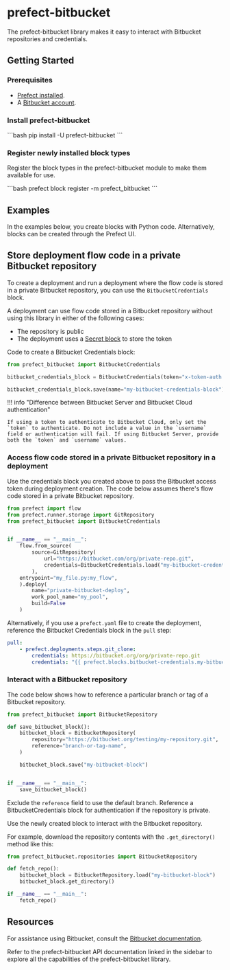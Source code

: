 # prefect-bitbucket

The prefect-bitbucket library makes it easy to interact with Bitbucket repositories and credentials.

## Getting Started

### Prerequisites

- [Prefect installed](/getting-started/installation/).
- A [Bitbucket account](https://bitbucket.org/product).

### Install prefect-bitbucket

<div class = "terminal">
```bash
pip install -U prefect-bitbucket
```
</div>

### Register newly installed block types

Register the block types in the prefect-bitbucket module to make them available for use.

<div class = "terminal">
```bash
prefect block register -m prefect_bitbucket
```
</div>

## Examples

In the examples below, you create blocks with Python code.
Alternatively, blocks can be created through the Prefect UI.

## Store deployment flow code in a private Bitbucket repository

To create a deployment and run a deployment where the flow code is stored in a private Bitbucket repository, you can use the `BitbucketCredentials` block.

A deployment can use flow code stored in a Bitbucket repository without using this library in either of the following cases:

- The repository is public
- The deployment uses a [Secret block](https://docs.prefect.io/latest/concepts/blocks/) to store the token

Code to create a Bitbucket Credentials block:

```python
from prefect_bitbucket import BitbucketCredentials

bitbucket_credentials_block = BitbucketCredentials(token="x-token-auth:my-token")

bitbucket_credentials_block.save(name="my-bitbucket-credentials-block")
```

!!! info "Difference between Bitbucket Server and Bitbucket Cloud authentication"

    If using a token to authenticate to Bitbucket Cloud, only set the `token` to authenticate. Do not include a value in the `username` field or authentication will fail. If using Bitbucket Server, provide both the `token` and `username` values.

### Access flow code stored in a private Bitbucket repository in a deployment

Use the credentials block you created above to pass the Bitbucket access token during deployment creation. The code below assumes there's flow code stored in a private Bitbucket repository.

```python
from prefect import flow
from prefect.runner.storage import GitRepository
from prefect_bitbucket import BitbucketCredentials


if __name__ == "__main__":
    flow.from_source(
        source=GitRepository(
            url="https://bitbucket.com/org/private-repo.git",
            credentials=BitbucketCredentials.load("my-bitbucket-credentials-block")
        ),
    entrypoint="my_file.py:my_flow",
    ).deploy(
        name="private-bitbucket-deploy",
        work_pool_name="my_pool",
        build=False
    )
```

Alternatively, if you use a `prefect.yaml` file to create the deployment, reference the Bitbucket Credentials block in the `pull` step:

```yaml
pull:
    - prefect.deployments.steps.git_clone:
        credentials: https://bitbucket.org/org/private-repo.git
        credentials: "{{ prefect.blocks.bitbucket-credentials.my-bitbucket-credentials-block }}"
```

### Interact with a Bitbucket repository

The code below shows how to reference a particular branch or tag of a Bitbucket repository.

```python
from prefect_bitbucket import BitbucketRepository

def save_bitbucket_block():
    bitbucket_block = BitbucketRepository(
        repository="https://bitbucket.org/testing/my-repository.git",
        reference="branch-or-tag-name",
    )

    bitbucket_block.save("my-bitbucket-block")


if __name__ == "__main__":
    save_bitbucket_block()
```

Exclude the `reference` field to use the default branch.
Reference a BitbucketCredentials block for authentication if the repository is private.

Use the newly created block to interact with the Bitbucket repository.

For example, download the repository contents with the `.get_directory()` method like this:

```python
from prefect_bitbucket.repositories import BitbucketRepository

def fetch_repo():
    bitbucket_block = BitbucketRepository.load("my-bitbucket-block")
    bitbucket_block.get_directory()

if __name__ == "__main__":
    fetch_repo()
```

## Resources

For assistance using Bitbucket, consult the [Bitbucket documentation](https://bitbucket.org/product/guides).

Refer to the prefect-bitbucket API documentation linked in the sidebar to explore all the capabilities of the prefect-bitbucket library.
